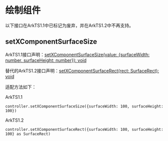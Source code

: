 # 绘制组件

以下接口在ArkTS1.1中已标记为废弃，并在ArkTS1.2中不再支持。

## setXComponentSurfaceSize

ArkTS1.1接口声明：[setXComponentSurfaceSize(value: {surfaceWidth: number, surfaceHeight: number}): void](../reference/apis-arkui/arkui-ts/ts-basic-components-xcomponent.md#setXComponentSurfaceSizedeprecated)

替代的ArkTS1.2接口声明：[setXComponentSurfaceRect(rect: SurfaceRect): void](../reference/apis-arkui/arkui-ts/ts-basic-components-xcomponent.md#setxcomponentsurfacerect12)

适配方法如下：

ArkTS1.1

```
controller.setXComponentSurfaceSize({surfaceWidth: 100, surfaceHeight: 100})
```

ArkTS1.2

```
controller.setXComponentSurfaceRect({surfaceWidth: 100, surfaceHeight: 100} as SurfaceRect)
```